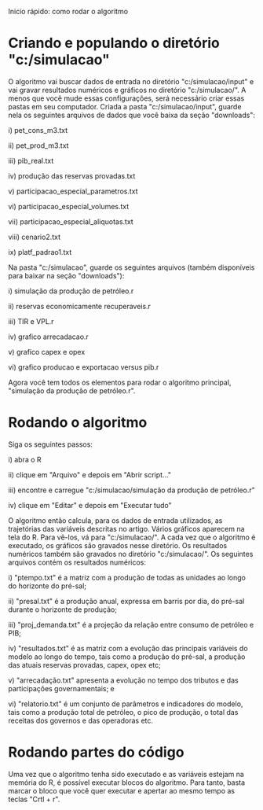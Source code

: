 Inicio rápido: como rodar o algoritmo

# Criando e populando o diretório "c:/simulacao" #

O algoritmo vai buscar dados de entrada no diretório "c:/simulacao/input" e vai gravar resultados numéricos e gráficos no diretório "c:/simulacao/". A menos que você mude essas configurações, será necessário criar essas pastas em seu computador. Criada a pasta "c:/simulacao/input", guarde nela os seguintes arquivos de dados que você baixa da seção "downloads":

i) pet\_cons\_m3.txt

ii) pet\_prod\_m3.txt

iii) pib\_real.txt

iv) produção das reservas provadas.txt

v) participacao\_especial\_parametros.txt

vi) participacao\_especial\_volumes.txt

vii) participacao\_especial\_aliquotas.txt

viii) cenario2.txt

ix) platf\_padrao1.txt

Na pasta "c:/simulacao", guarde os seguintes arquivos (também disponíveis para baixar na seção "downloads"):

i) simulação da produção de petróleo.r

ii) reservas economicamente recuperaveis.r

iii) TIR e VPL.r

iv) grafico arrecadacao.r

v) grafico capex e opex

vi) grafico producao e exportacao versus pib.r

Agora você tem todos os elementos para rodar o algoritmo principal, "simulação da produção de petróleo.r".

# Rodando o algoritmo #

Siga os seguintes passos:

i) abra o R

ii) clique em "Arquivo" e depois em "Abrir script..."

iii) encontre e carregue "c:/simulacao/simulação da produção de petróleo.r"

iv) clique em "Editar" e depois em "Executar tudo"

O algoritmo então calcula, para os dados de entrada utilizados, as trajetórias das variáveis descritas no artigo. Vários gráficos aparecem na tela do R. Para vê-los, vá para "c:/simulacao/". A cada vez que o algoritmo é executado, os gráficos são gravados nesse diretório.
Os resultados numéricos também são gravados no diretório "c:/simulacao/". Os seguintes arquivos contém os resultados numéricos:

i) "ptempo.txt" é a matriz com a produção de todas as unidades ao longo do horizonte do pré-sal;

ii) "presal.txt" é a produção anual, expressa em barris por dia, do pré-sal durante o horizonte de produção;

iii) "proj\_demanda.txt" é a projeção da relação entre consumo de petróleo e PIB;

iv) "resultados.txt" é as matriz com a evolução das principais variáveis do modelo ao longo do tempo, tais como a produção do pré-sal, a produção das atuais reservas provadas, capex, opex etc;

v) "arrecadação.txt" apresenta a evolução no tempo dos tributos e das participações governamentais; e

vi) "relatorio.txt" é um conjunto de parâmetros e indicadores do modelo, tais como a produção total de petróleo, o pico de produção, o total das receitas dos governos e das operadoras etc.

# Rodando partes do código #

Uma vez que o algoritmo tenha sido executado e as variáveis estejam na memória do R, é possível executar blocos do algoritmo. Para tanto, basta marcar o bloco que você quer executar e apertar ao mesmo tempo as teclas "Crtl + r".
